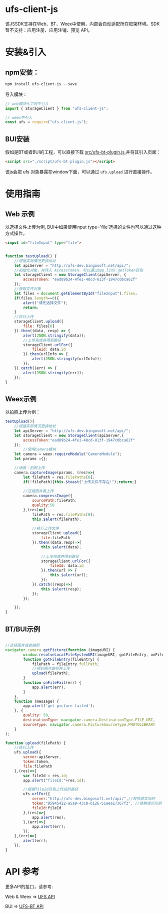 # ufs-client-js 

该JSSDK支持在Web、BT、Weex中使用，内部会自动适配所在框架环境。SDK暂不支持：应用注册、应用注销、预览 API。


# 安装&引入

## npm安装：

```javascript
npm install ufs-client-js --save
```

导入模块：

```javascript
// web模块化工程中引入
import { StorageClient } from "ufs-client-js";

// weex中引入
const ufs = require("ufs-client-js");

```

## BUI安装
假如是BT或者BUI的工程，可以直接下载 [src/ufs-bt-plugin.js](https://github.com/bingo-oss/ufs-js/blob/master/src/ufs-bt-plugin.js),并将其引入页面：

```html
<script src="./script/ufs-bt-plugin.js"></script>
```
该js会把 ufs 对象暴露在window下面，可以通过 `ufs.upload` 进行直接操作。


# 使用指南


## Web 示例
以选择文件上传为例, BUI中如果使用input type='file'选择的文件也可以通过这种方式操作。

```html
<input id="fileInput" type="file">
```

```JavaScript

function testUpload() {
    //根据实际情况更换地址
    let apiServer = "http://ufs-dev.bingosoft.net/api/";
    //初始化对象，并传入 AccessToken，可以通过app.link.getToken获取
    let storageClient = new StorageClient(apiServer, {
        accessToken: "ead89b24-4fe1-48cd-813f-1947c0bca62f"
    });
    //获取文件对象
    let files = document.getElementById("fileInput").files;
    if(files.length==0){
        alert("请先选择文件");
        return;
    }
    //执行上传
    storageClient.upload({
        file: files[0]
    }).then((data, resp) => {
        alert(JSON.stringify(data));
        //上传完成并得到路径
        storageClient.urlFor({
            fileId: data.id
        }).then(urlInfo => {
            alert(JSON.stringify(urlInfo));
        });
    }).catch((err) => {
        alert(JSON.stringify(err));
    });
}

```

## Weex示例

以拍照上传为例：

```JavaScript
testUpload(){
    //根据实际情况更换地址
    let apiServer = "http://ufs-dev.bingosoft.net/api/";
    let storageClient = new StorageClient(apiServer,{
        accessToken:"ead89b24-4fe1-48cd-813f-1947c0bca62f"
    });
        //使用Camera模块
    let camera = weex.requireModule("CameraModule");
    let params ={};

    //场景：拍照上传
    camera.captureImage(params, (res)=>{
        let filePath = res.filePaths[0];
        if(!filePath){this.$toast("上传文件不存在!");return;}
        
        //压缩图片再上传
        camera.compressImage({
            sourcePath:filePath,
            quality:50
        },(res)=>{
            filePath = res.filePaths[0];
            this.$alert(filePath);
            
            //执行上传文件
            storageClient.upload({
                file:filePath
            }).then((data,resp)=>{
                this.$alert(data);
                
                //上传完成并得到路径
                storageClient.urlFor({
                    fileId: data.id
                }).then(url => {
                    this.$alert(url);
                });
            }).catch((resp)=>{
                this.$alert(resp);
            });
        });

    });
}
```


## BT/BUI示例

```JavaScript

//选择图片或者拍照
navigator.camera.getPicture(function (imageURI) {
        window.resolveLocalFileSystemURI(imageURI, gotFileEntry, onFileFail);
        function gotFileEntry(fileEntry) {
            filePath = fileEntry.fullPath;
            //得到图片路径并上传
            upload(filePath);
        }
        function onFileFail(err) {
            app.alert(err);
        }
    },
    function (message) {
        app.alert('get picture failed');
    }, {
        quality: 50,
        destinationType: navigator.camera.DestinationType.FILE_URI,
        sourceType: navigator.camera.PictureSourceType.PHOTOLIBRARY
    }
);

function upload(filePath) {
    //执行上传
    ufs.upload({
        server:apiServer,
        token:token,
        file:filePath
    },(res)=>{
        var fileId = res.id;
        app.alert("fileId:"+res.id);

        //根据fileId获取上传后的路径
        ufs.urlFor({
            server:"http://ufs-dev.bingosoft.net/api/",//替换成实际的
            token:"95945422-a5a9-43c8-b126-51aea17367f3", //替换成实际的
            fileId:fileId
        },(res)=>{
            app.alert(res);
        },(err)=>{
            app.alert(err);
        });
    },(err)=>{
        alert(err);
    });
}
```


# API 参考

更多API的接口，请参考:

Web & Weex => [UFS API](https://github.com/bingo-oss/ufs-js/blob/master/docs/api.md)

BUI => [UFS-BT API](https://github.com/bingo-oss/ufs-js/blob/master/docs/api-bt.md)
